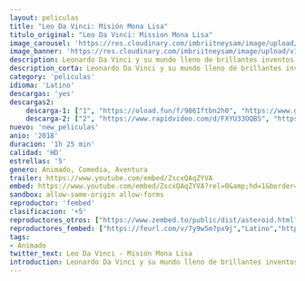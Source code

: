 ```yaml
---
layout: peliculas
title: "Leo Da Vinci: Misión Mona Lisa"
titulo_original: "Leo Da Vinci: Mission Mona Lisa"
image_carousel: 'https://res.cloudinary.com/imbriitneysam/image/upload/v1544327349/leo-poster-min.jpg'
image_banner: 'https://res.cloudinary.com/imbriitneysam/image/upload/v1544327350/leo-banner-min.jpg'
description: Leonardo Da Vinci y su mundo lleno de brillantes inventos y descubrimientos, además de un gran sueño, poder volar. Junto a él, sus compañeros Lorenzo, Agnes, Niccoló, además de la fuerte y decidida Lisa, de la que Leo está enamorado sin siquiera saberlo. Su aventura les llevará hasta la isla de Montecristo, donde se encuentra un tesoro bajo el mar. Pero pronto nuestros héroes se darán cuenta de lo peligrosa que es su misión, ya que hay un grupo de piratas que no dudan en usar sucias artimañas para hacerse con el preciado botín.
description_corta: Leonardo Da Vinci y su mundo lleno de brillantes inventos y descubrimientos, además de un gran sueño, poder volar. Junto a él, sus compañeros Lorenzo, Agnes, Niccoló, además de la fuerte y decidida Lisa, de la que Leo está enamorado sin...
category: 'peliculas'
idioma: 'Latino'
descargas: 'yes'
descargas2:
    descarga-1: ["1", "https://oload.fun/f/986Iftbn2h0", "https://www.google.com/s2/favicons?domain=openload.co","OpenLoad","https://res.cloudinary.com/imbriitneysam/image/upload/v1541473684/mexico.png", "Latino", "HD"]
    descarga-2: ["2", "https://www.rapidvideo.com/d/FXYU33OQBS", "https://www.google.com/s2/favicons?domain=www.rapidvideo.com","RapidVideo","https://res.cloudinary.com/imbriitneysam/image/upload/v1541473684/mexico.png", "Latino", "HD"]
nuevo: 'new_peliculas'
anio: '2018'
duracion: '1h 25 min'
calidad: 'HD'
estrellas: '5'
genero: Animado, Comedia, Aventura
trailer: https://www.youtube.com/embed/ZscxQAqZYVA
embed: https://www.youtube.com/embed/ZscxQAqZYVA?rel=0&amp;hd=1&border=0&wmode=opaque&enablejsapi=1&modestbranding=1&controls=1&showinfo=1
sandbox: allow-same-origin allow-forms
reproductor: 'fembed'
clasificacion: '+5'
reproductores_otros: ["https://www.zembed.to/public/dist/asteroid.html?id=ae310e9211a4f1e22a939c762ca69cbc&title=Leo%20Da%20Vinci:%20Mission%20Mona%20Lisa","Latino","https://gdriveplayer.me/embed2.php?link=d5N0SLwKa%252B4iUj8Sal2kdg3ao%252FzDvi7PLbvinhNPnGm1l5MObjw%252B8Isln8aJgeMeAXbjJh55qHfhF9pv2i7dHxcN9CazJzQ34onZvHq7cL5IzehvS8%252FDwWTAPgfA%252BpjLoQP7zoKujBaZTeBbb8lUp02BtQiV0Bk%252BU7uc1rRZVp0y9cZM8E6PQDGgP8sdpf2HZZfJbsUTKikXYWj4hqXQqV","Latino","https://gdriveplayer.me/embed2.php?link=ppphzXxsjl8Uk8flMEKjwwtoHnPR6IG8KXCkCchdF84THk%252FrkFOCZ2GoGf5llhaES0AI7ijV4hEVvF%252BfCB4SlUs5Doo1syeoqYlIGsUnJgfi22bbkdfVEg0JOok8452%252FdYN%252Ft92CgSJ72o434B7sT6ij%252BOlUv9tNtMwwO1Vq98uzhRVuVVMai8TLreF7N2CGx1lf4EkU6Qp%252BfHSVXGv%252BAR","Latino","https://mstream.space/3j7cqud8w7gh","Latino"]
reproductores_fembed: ["https://feurl.com/v/7y9w5m7px9j","Latino","https://feurl.com/v/qyjplbew05r14zk","Latino","https://jplayer.club/v/eqd-kb-q8k3741m","Latino"]
tags:
- Animado
twitter_text: Leo Da Vinci - Misión Mona Lisa
introduction: Leonardo Da Vinci y su mundo lleno de brillantes inventos y descubrimientos, además de un gran sueño, poder volar. Junto a él, sus compañeros Lorenzo, Agnes, Niccoló, además de la fuerte y decidida Lisa, de la que Leo está enamorado sin...
---
```












